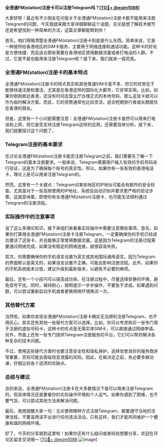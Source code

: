 **全港通FM(station)注册卡可以注册Telegram吗？[[TG💪+ @esim1088](https://t.me/s/esim1088)]**

大家好呀！最近有不少朋友在问我关于全港通FM(station)注册卡能不能用来注册Telegram的问题，今天我就来跟大家详细聊聊这个话题。无论是想了解技术细节还是希望找到一种简单的方法，这篇文章都能帮到你！

首先，咱们得搞清楚全港通FM(station)注册卡到底是什么东西。简单来说，它是一种提供给香港地区的SIM卡服务，主要用于网络连接和通话功能。这种卡的好处是方便快捷，而且适合那些需要在香港地区使用数据流量或者打电话的人群。不过，它是不是也能用来注册Telegram呢？接下来，我们就来一探究竟。

### 全港通FM(station)注册卡的基本特点

全港通FM(station)注册卡的特点其实和其他普通SIM卡差不多，但它的优势在于能够快速注册和激活，尤其是在香港这样的国际化大都市，它非常实用。比如，如果你刚刚抵达香港，还没有时间去营业厅办理正式的本地号码，那么这张卡就可以作为临时解决方案。而且，它的资费通常也比较灵活，适合短期旅行者或长期居住在香港的朋友。

但是，这里有一个小问题需要注意：全港通FM(station)注册卡虽然可以用来打电话和上网，但它是否支持注册Telegram这样的应用，还需要具体分析。接下来，我们就要探讨这个问题了。

### Telegram注册的基本要求

在讨论全港通FM(station)注册卡能否注册Telegram之前，我们需要先了解一下Telegram的基本注册要求。一般来说，Telegram需要用户输入有效的手机号码进行验证，这是为了确保每个账号的真实性。所以，如果你有一张有效的香港电话卡，理论上是可以用来注册Telegram的。

然而，这里有一个关键点：Telegram对某些地区的IP地址可能会有额外的安全检查。尤其是对于一些高频使用的IP地址，系统会自动识别并要求更严格的验证步骤。这就意味着，即使你有全港通FM(station)注册卡，也可能无法顺利通过Telegram的注册流程。

### 实际操作中的注意事项

说了这么多理论知识，接下来咱们来看看实际操作中需要注意哪些事项。首先，如果你打算用全港通FM(station)注册卡注册Telegram，一定要确保你的手机已经成功激活了这张卡，并且能够正常使用数据流量。这是因为Telegram的注册过程需要通过网络完成，如果没有稳定的网络连接，就很容易失败。

其次，你需要确保你的手机语言设置为英文或其他国际通用语言。因为Telegram的界面默认是英文的，如果语言设置不正确，可能会影响注册流程。此外，如果你的手机系统版本过低，建议升级到最新版本，以避免不必要的麻烦。

最后，还有一个小技巧可以提高成功率。在注册过程中，尽量选择安静的环境，避免信号干扰。同时，保持耐心，按照提示一步步操作，不要急于求成。如果遇到问题，可以尝试重新启动手机或者更换网络环境再试一次。

### 其他替代方案

当然啦，如果你发现全港通FM(station)注册卡确实无法顺利注册Telegram，也不用灰心。其实还有其他一些替代方案可以选择。比如，你可以考虑购买一张专门用于注册的虚拟号码卡，这种卡的优点是无需实体SIM卡，可以直接通过网络申请。另外，市面上还有一些专门提供Telegram注册服务的平台，它们可以帮你解决各种复杂的技术问题。

不过，使用这些替代方案时也要注意安全性和隐私保护。选择信誉良好的服务商非常重要，否则可能会面临信息泄露的风险。因此，在做决定之前，务必要多做功课，仔细比较各个选项的优缺点。

### 总结与建议

总的来说，全港通FM(station)注册卡在大多数情况下是可以用来注册Telegram的，但具体情况还是要看你的实际操作环境和个人运气。如果你遇到了困难，也不要气馁，可以尝试其他方法来解决问题。

最后，我想提醒大家一句：无论使用哪种方式注册Telegram，都要遵守当地的法律法规，不要滥用该平台进行任何违法活动。只有这样，我们才能共同维护一个健康和谐的网络环境。

好了，今天的分享就到这里啦！如果你还有什么疑问或者经验想要分享，欢迎在评论区留言交流哦～ [[TG💪+ @esim1088](https://t.me/s/esim1088) ![Image](https://i.postimg.cc/4NQfJmqS/Snipaste-2025-05-13-00-14-12.png)]